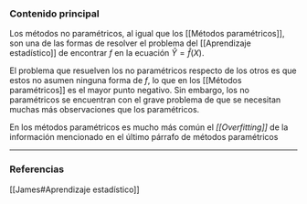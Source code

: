 ### Contenido principal

Los métodos no paramétricos, al igual que los [[Métodos paramétricos]], son una de las formas de resolver el problema del [[Aprendizaje estadístico]] de encontrar $f$ en la ecuación $\hat{Y} = \hat{f}(X)$. 

El problema que resuelven los no paramétricos respecto de los otros es que estos no asumen ninguna forma de $f$, lo que en los [[Métodos paramétricos]] es el mayor punto negativo. Sin embargo, los no paramétricos se encuentran con el grave problema de que se necesitan muchas más observaciones que los paramétricos.

En los métodos paramétricos es mucho más común el *[[Overfitting]]* de la información mencionado en el último párrafo de métodos paramétricos

--- 
### Referencias
[[James#Aprendizaje estadístico]]